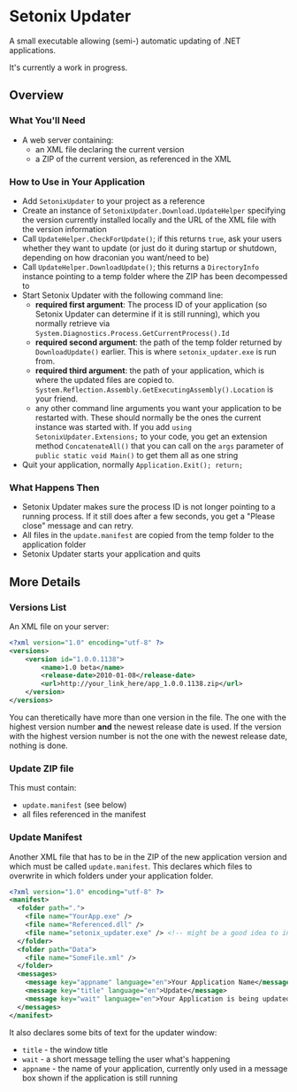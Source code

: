 ﻿# Setonix Updater

A small executable allowing (semi-) automatic updating of .NET applications.

It's currently a work in progress. 


## Overview

### What You'll Need

- A web server containing:
  - an XML file declaring the current version
  - a ZIP of the current version, as referenced in the XML

### How to Use in Your Application

- Add `SetonixUpdater` to your project as a reference
- Create an instance of `SetonixUpdater.Download.UpdateHelper` specifying the version currently installed locally and the URL of the XML file with the version
  information
- Call `UpdateHelper.CheckForUpdate()`; if this returns `true`, ask your users whether they want to update (or just do it during startup or shutdown, depending
  on how draconian you want/need to be)
- Call `UpdateHelper.DownloadUpdate()`; this returns a `DirectoryInfo` instance pointing to a temp folder where the ZIP has been decompessed to
- Start Setonix Updater with the following command line:
  - **required first argument**: The process ID of your application (so Setonix Updater can determine if it is still running), which you normally retrieve via 
    `System.Diagnostics.Process.GetCurrentProcess().Id`
  - **required second argument**: the path of the temp folder returned by `DownloadUpdate()` earlier. This is where `setonix_updater.exe` is run from.
  - **required third argument**: the path of your application, which is where the updated files are copied to.
    `System.Reflection.Assembly.GetExecutingAssembly().Location` is your friend.
  - any other command line arguments you want your application to be restarted with. These should normally be the ones the 
    current instance was started with. If you add `using SetonixUpdater.Extensions;` to your code, you get an extension method `ConcatenateAll()` that you can 
    call on the `args` parameter of `public static void Main()` to get them all as one string
- Quit your application, normally `Application.Exit(); return;`

### What Happens Then

- Setonix Updater makes sure the process ID is not longer pointing to a running process. If it still does after a few seconds, you get a "Please close" message 
  and can retry.
- All files in the `update.manifest` are copied from the temp folder to the application folder
- Setonix Updater starts your application and quits


## More Details

### Versions List

An XML file on your server:

```xml
<?xml version="1.0" encoding="utf-8" ?>
<versions>
    <version id="1.0.0.1138">
        <name>1.0 beta</name>
        <release-date>2010-01-08</release-date>
        <url>http://your_link_here/app_1.0.0.1138.zip</url>
    </version>
</versions>    
```

You can theretically have more than one version in the file. The one with the highest version number **and** the newest release date is used. If the version 
with the highest version number is not the one with the newest release date, nothing is done.


### Update ZIP file

This must contain:
- `update.manifest` (see below)
- all files referenced in the manifest


### Update Manifest

Another XML file that has to be in the ZIP of the new application version and which must be called `update.manifest`. This declares which files to overwrite 
in which folders under your application folder. 

```xml
<?xml version="1.0" encoding="utf-8" ?>
<manifest>
  <folder path=".">
    <file name="YourApp.exe" />
    <file name="Referenced.dll" />
    <file name="setonix_updater.exe" /> <!-- might be a good idea to include -->
  </folder>
  <folder path="Data">
    <file name="SomeFile.xml" />
  </folder>
  <messages>
    <message key="appname" language="en">Your Application Name</message>
    <message key="title" language="en">Update</message>
    <message key="wait" language="en">Your Application is being updated. Please wait...</message>
  </messages>
</manifest>
```

It also declares some bits of text for the updater window:
- `title` - the window title
- `wait` - a short message telling the user what's happening
- `appname` - the name of your application, currently only used in a message box shown if the application is still running
